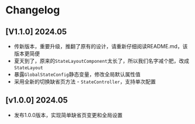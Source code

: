 # Changelog

## [V1.1.0] 2024.05
- 传新版本，重要升级，推翻了原有的设计，请重新仔细阅读README.md，该版本更简便
- 夏天到了，原来的`StateLayoutComponent`太长了，所以我们名字减个肥，改成`StateLayout`
- 暴露`GlobalStateConfig`静态变量，修改全局默认属性值
- 采用全新的切换缺省页方法 - `StateController`，支持单次配置

## [v1.0.0] 2024.05

- 发布1.0.0版本，实现简单缺省页变更和全局设置